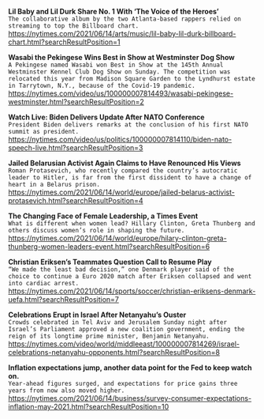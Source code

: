 **Lil Baby and Lil Durk Share No. 1 With ‘The Voice of the Heroes’**\
`The collaborative album by the two Atlanta-based rappers relied on streaming to top the Billboard chart.`\
https://nytimes.com/2021/06/14/arts/music/lil-baby-lil-durk-billboard-chart.html?searchResultPosition=1

**Wasabi the Pekingese Wins Best in Show at Westminster Dog Show**\
`A Pekingese named Wasabi won Best in Show at the 145th Annual Westminster Kennel Club Dog Show on Sunday. The competition was relocated this year from Madison Square Garden to the Lyndhurst estate in Tarrytown, N.Y., because of the Covid-19 pandemic.`\
https://nytimes.com/video/us/100000007814493/wasabi-pekingese-westminster.html?searchResultPosition=2

**Watch Live: Biden Delivers Update After NATO Conference**\
`President Biden delivers remarks at the conclusion of his first NATO summit as president.`\
https://nytimes.com/video/us/politics/100000007814110/biden-nato-speech-live.html?searchResultPosition=3

**Jailed Belarusian Activist Again Claims to Have Renounced His Views**\
`Roman Protasevich, who recently compared the country’s autocratic leader to Hitler, is far from the first dissident to have a change of heart in a Belarus prison.`\
https://nytimes.com/2021/06/14/world/europe/jailed-belarus-activist-protasevich.html?searchResultPosition=4

**The Changing Face of Female Leadership, a Times Event**\
`What is different when women lead? Hillary Clinton, Greta Thunberg and others discuss women’s role in shaping the future.`\
https://nytimes.com/2021/06/14/world/europe/hilary-clinton-greta-thunberg-women-leaders-event.html?searchResultPosition=6

**Christian Eriksen’s Teammates Question Call to Resume Play**\
`“We made the least bad decision,” one Denmark player said of the choice to continue a Euro 2020 match after Eriksen collapsed and went into cardiac arrest.`\
https://nytimes.com/2021/06/14/sports/soccer/christian-eriksens-denmark-uefa.html?searchResultPosition=7

**Celebrations Erupt in Israel After Netanyahu’s Ouster**\
`Crowds celebrated in Tel Aviv and Jerusalem Sunday night after Israel’s Parliament approved a new coalition government, ending the reign of its longtime prime minister, Benjamin Netanyahu.`\
https://nytimes.com/video/world/middleeast/100000007814269/israel-celebrations-netanyahu-opponents.html?searchResultPosition=8

**Inflation expectations jump, another data point for the Fed to keep watch on.**\
`Year-ahead figures surged, and expectations for price gains three years from now also moved higher.`\
https://nytimes.com/2021/06/14/business/survey-consumer-expectations-inflation-may-2021.html?searchResultPosition=10

